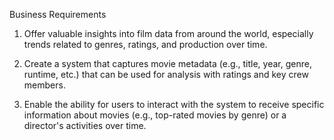 Business Requirements

1) Offer valuable insights into film data from around the world, especially trends related to genres, ratings, and production over time.

2) Create a system that captures movie metadata (e.g., title, year, genre, runtime, etc.) that can be used for analysis with ratings and key crew members.

3) Enable the ability for users to interact with the system to receive specific information about movies (e.g., top-rated movies by genre) or a director's activities over time.


